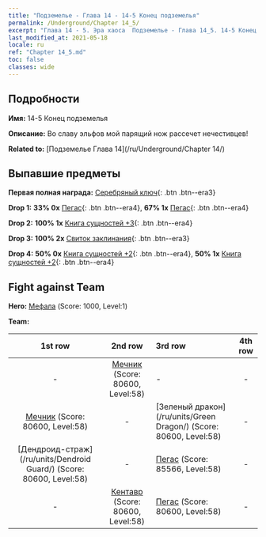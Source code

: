 ```yaml
---
title: "Подземелье - Глава 14 - 14-5 Конец подземелья"
permalink: /Underground/Chapter 14_5/
excerpt: "Глава 14 - 5. Эра хаоса  Подземелье - Глава 14_5. 14-5 Конец подземелья"
last_modified_at: 2021-05-18
locale: ru
ref: "Chapter 14_5.md"
toc: false
classes: wide
---
```


## Подробности

 **Имя:** 14-5 Конец подземелья

 **Описание:** Во славу эльфов мой парящий нож рассечет нечестивцев!

 **Related to:** [Подземелье Глава 14](/ru/Underground/Chapter 14/)

## Выпавшие предметы

 **Первая полная награда:** [Серебряный ключ](/ItemsRU/con_693/){: .btn .btn--era3}

 **Drop 1:** **33% 0x** [Пегас](/ItemsRU/unt_202/){: .btn .btn--era4}, **67% 1x** [Пегас](/ItemsRU/unt_202/){: .btn .btn--era4}

 **Drop 2:** **100% 1x** [Книга сущностей +3](/ItemsRU/mat_60/){: .btn .btn--era4}

 **Drop 3:** **100% 2x** [Свиток заклинания](/ItemsRU/con_694/){: .btn .btn--era3}

 **Drop 4:** **50% 0x** [Книга сущностей +2](/ItemsRU/mat_53/){: .btn .btn--era4}, **50% 1x** [Книга сущностей +2](/ItemsRU/mat_53/){: .btn .btn--era4}


## Fight against Team
 **Hero:** [Мефала](/ru/heroes/Mephala/) (Score: 1000, Level:1)

 **Team:**


  | 1st row | 2nd row | 3rd row | 4th row |
  |:----:|:----:|:----|:----:|
  | - | [Мечник](/ru/units/Swordsman/) (Score: 80600, Level:58)  | - | - |
  | [Мечник](/ru/units/Swordsman/) (Score: 80600, Level:58)  | - | [Зеленый дракон](/ru/units/Green Dragon/) (Score: 80600, Level:58)  | - |
  | [Дендроид-страж](/ru/units/Dendroid Guard/) (Score: 80600, Level:58)  | - | [Пегас](/ru/units/Pegasus/) (Score: 85566, Level:58)  | - |
  | - | [Кентавр](/ru/units/Centaur/) (Score: 80600, Level:58)  | [Пегас](/ru/units/Pegasus/) (Score: 80600, Level:58)  | - |


